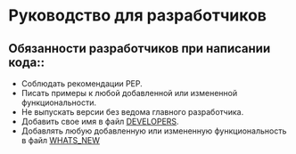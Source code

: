 # Руководство для разработчиков
## Обязанности разработчиков при написании кода::

 + Соблюдать рекомендации PEP.
 + Писать примеры к любой добавленной или измененной функциональности.
 + Не выпускать версии без ведома главного разработчика.
 + Добавить свое имя в файл [DEVELOPERS](https://gitflic.ru/project/pyne/pyne/blob?file=DEVELOPERS.md).
 + Добавлять любую добавленную или измененную функциональность в файл [WHATS_NEW](https://gitflic.ru/project/pyne/pyne/blob?file=WHATS_NEW.md)
